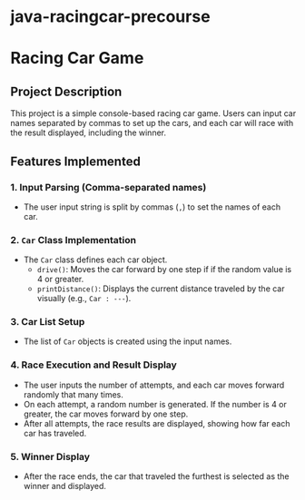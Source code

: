 # java-racingcar-precourse

# Racing Car Game

## Project Description
This project is a simple console-based racing car game. Users can input car names separated by commas to set up the cars, and each car will race with the result displayed, including the winner.

## Features Implemented
### 1. Input Parsing (Comma-separated names)
- The user input string is split by commas (`,`) to set the names of each car.

### 2. `Car` Class Implementation
- The `Car` class defines each car object.
  - `drive()`: Moves the car forward by one step if if the random value is 4 or greater.
  - `printDistance()`: Displays the current distance traveled by the car visually (e.g., `Car : ---`).

### 3. Car List Setup
- The list of `Car` objects is created using the input names.

### 4. Race Execution and Result Display
- The user inputs the number of attempts, and each car moves forward randomly that many times.
- On each attempt, a random number is generated. If the number is 4 or greater, the car moves forward by one step.
- After all attempts, the race results are displayed, showing how far each car has traveled.

### 5. Winner Display
- After the race ends, the car that traveled the furthest is selected as the winner and displayed.
